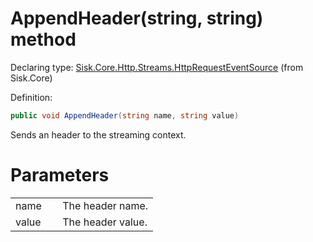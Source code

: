 <!--

Copyrights 2023 Sisk Framework - CypherPotato
Published under MIT license

!!! DO NOT EDIT THIS FILE !!!
This file was generated by a tool in the Sisk package. To edit the information in this documentation,
edit the XML documentation present in the Sisk source code.

-->


# AppendHeader(string, string) method

Declaring type: [Sisk.Core.Http.Streams.HttpRequestEventSource](/spec/Sisk.Core.Http.Streams.HttpRequestEventSource.md) (from Sisk.Core)


Definition:

```cs
public void AppendHeader(string name, string value)
```

Sends an header to the streaming context.


# Parameters

<table>
    <tbody>
<tr>
    <td width="33%">name</td>
    <td>The header name.</td>
</tr>
<tr>
    <td width="33%">value</td>
    <td>The header value.</td>
</tr>
    </tbody>
</table>
